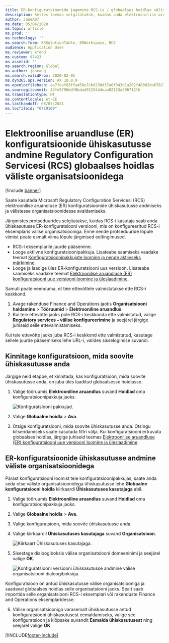 ```yaml
---
title: ER-konfiguratsioonide jagamine RCS-is / globaalses hoidlas väliste organisatsioonidega
description: Selles teemas selgitatakse, kuidas anda elektroonilise aruandluse (ER) konfiguratsioone ühiskasutusse Microsoft Regulatory Configuration Servicesis (RCS) / globaalses hoidlas väliste organisatsioonidega otse.
author: JaneA07
ms.date: 05/04/2020
ms.topic: article
ms.prod: ''
ms.technology: ''
ms.search.form: ERSolutionTable, ERWorkspace, RCS
audience: Application User
ms.reviewer: kfend
ms.custom: 97423
ms.assetid: ''
ms.search.region: Global
ms.author: janeaug
ms.search.validFrom: 2020-02-01
ms.dyn365.ops.version: AX 10.0.9
ms.openlocfilehash: ee7feef83ffa458e7cbd238d37a0f343d1a202f48002da67823df024bb609d02
ms.sourcegitcommit: 42fe9790ddf0bdad911544deaa82123a396712fb
ms.translationtype: HT
ms.contentlocale: et-EE
ms.lasthandoff: 08/05/2021
ms.locfileid: "6719169"
---
```

# <a name="share-electronic-reporting-er-configurations-in-regulatory-configuration-services-rcs-global-repository-with-external-organizations"></a>Elektroonilise aruandluse (ER) konfiguratsioonide ühiskasutusse andmine Regulatory Configuration Servicesi (RCS) globaalses hoidlas väliste organisatsioonidega

[!include [banner](../includes/banner.md)]

Saate kasutada Microsoft Regulatory Configuration Servicesi (RCS) elektroonilise aruandluse (ER) konfiguratsioonide ühiskasutusse andmiseks ja välistesse organisatsioonidesse avaldamiseks.

Järgmistes protseduurides selgitatakse, kuidas RCS-i kasutaja saab anda ühiskasutusse ER-konfiguratsiooni versiooni, mis on konfigureeritud RCS-i eksemplaris välise organisatsiooniga. Enne nende protseduuride lõpule viimist peate esmalt viima lõpule järgmised eeltingimused.

- RCS-i eksemplarile juurde pääsemine.
- Looge aktiivne konfiguratsioonipakkuja. Lisateabe saamiseks vaadake teemat [Konfiguratsioonipakkujate loomine ja nende aktiivseks märkimine](../../fin-ops-core/dev-itpro/analytics/tasks/er-configuration-provider-mark-it-active-2016-11.md).
- Looge ja laadige üles ER-konfiguratsiooni uus versioon. Lisateabe saamiseks vaadake teemat [Elektroonilise aruandluse (ER) konfiguratsiooni uue versiooni loomine ja üleslaadimine](rcs-global-repo-upload.md).

Samuti peate veenduma, et teie ettevõttele valmistatakse ette RCS-i keskkond.

1. Avage rakenduse Finance and Operations jaotis **Organisatsiooni haldamine** \> **Tööruumid** \> **Elektrooniline aruandlus**.
2. Kui teie ettevõtte jaoks pole RCS-i keskkonda ette valmistatud, valige **Regulatory services – välise konfigureerimine** ja seejärel järgige juhiseid selle ettevalmistamiseks.

Kui teie ettevõtte jaoks juba RCS-i keskkond ette valmistatud, kasutage sellele juurde pääsemiseks lehe URL-i, valides sisselogimise suvandi.

## <a name="verify-the-configuration-that-you-want-to-share"></a>Kinnitage konfiguratsioon, mida soovite ühiskasutusse anda

Järgige neid etappe, et kinnitada, kas konfiguratsioon, mida soovite ühiskasutusse anda, on juba üles laaditud globaalsesse hoidlasse.

1. Valige tööruumis **Elektrooniline aruandlus** suvand **Hoidlad** oma konfiguratsioonipakkuja jaoks.

    ![Konfiguratsiooni pakkujad.](media/1_RCS_Repo_for_config_provider.JPG)

2. Valige **Globaalne hoidla** \> **Ava**.
3. Otsige konfiguratsiooni, mida soovite ühiskasutusse anda. Otsingu kitsendamiseks saate kasutada filtri välja. Kui konfiguratsiooni ei kuvata globaalses hoidlas, järgige juhiseid teemas [Elektroonilise aruandluse (ER) konfiguratsiooni uue versiooni loomine ja üleslaadimine](rcs-global-repo-upload.md).

## <a name="share-er-configurations-with-external-organizations"></a>ER-konfiguratsioonide ühiskasutusse andmine väliste organisatsioonidega

Pärast konfiguratsiooni loomist teie konfiguratsioonipakkujas, saate anda seda otse väliste organisatsioonidega ühiskasutusse lehe **Globaalne konfiguratsiooni hoidla** kiirkaardi **Ühiskasutuses kasutajaga** abil.

1. Valige tööruumis **Elektrooniline aruandlus** suvand **Hoidlad** oma konfiguratsioonipakkuja jaoks.
2. Valige **Globaalne hoidla** \> **Ava**. 
3. Valige konfiguratsioon, mida soovite ühiskasutusse anda.
4. Valige kiirkaardil **Ühiskasutuses kasutajaga** suvand **Organisatsioon**.

    ![Kiirkaart Ühiskasutuses kasutajaga.](media/1_RCS_Repo_for_Share_with_org.JPG)

5. Sisestage dialoogiboksis välise organisatsiooni domeeninimi ja seejärel valige **OK**.

    ![Konfiguratsiooni versiooni ühiskasutusse andmine välise organisatsiooni dialoogiboksiga.](media/1_RCS_Repo_for_Share_with_form.JPG)

Konfiguratsioon on antud ühiskasutusse välise organisatsiooniga ja saadaval globaalses hoidlas selle organisatsiooni jaoks. Sealt saab importida selle organisatsiooni RCS-i eksemplari või rakenduste Finance and Operations eksemplaridesse.

6. Välise organisatsiooniga varasemalt ühiskasutusse antud konfiguratsiooni ühiskasutusest eemaldamiseks, valige see konfiguratsioon ja klõpsake suvandit **Eemalda ühiskasutusest** ning seejärel valige **OK**


[!INCLUDE[footer-include](../../includes/footer-banner.md)]
